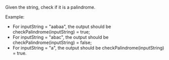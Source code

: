 Given the string, check if it is a palindrome.

Example:

- For inputString = "aabaa", the output should be checkPalindrome(inputString) = true;
- For inputString = "abac", the output should be checkPalindrome(inputString) = false;
- For inputString = "a", the output should be checkPalindrome(inputString) = true.
